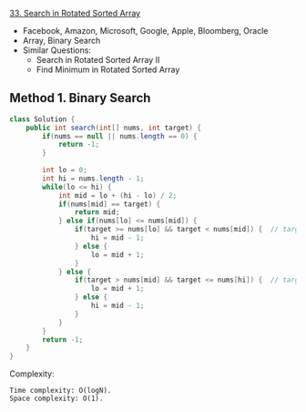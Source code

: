 [33. Search in Rotated Sorted Array](https://leetcode.com/problems/search-in-rotated-sorted-array/)

* Facebook, Amazon, Microsoft, Google, Apple, Bloomberg, Oracle
* Array, Binary Search
* Similar Questions:
    * Search in Rotated Sorted Array II
    * Find Minimum in Rotated Sorted Array
    

## Method 1. Binary Search
```java 
class Solution {
    public int search(int[] nums, int target) {
        if(nums == null || nums.length == 0) {
            return -1;
        }
        
        int lo = 0;
        int hi = nums.length - 1;
        while(lo <= hi) {
            int mid = lo + (hi - lo) / 2;
            if(nums[mid] == target) {
                return mid;
            } else if(nums[lo] <= nums[mid]) {
                if(target >= nums[lo] && target < nums[mid]) {  // target could equal nums[lo]
                    hi = mid - 1;
                } else {
                    lo = mid + 1;
                }
            } else {
                if(target > nums[mid] && target <= nums[hi]) {  // target could equal nums[hi]
                    lo = mid + 1;
                } else {
                    hi = mid - 1;
                }
            }
        }
        return -1;
    }
}
```
Complexity:

    Time complexity: O(log⁡N).
    Space complexity: O(1).







